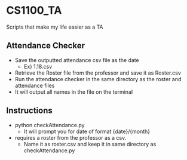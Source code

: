 # CS1100_TA
Scripts that make my life easier as a TA

## Attendance Checker
- Save the outputted attendance csv file as the date
  - Ex) 1.18.csv
- Retrieve the Roster file from the professor and save it as Roster.csv
- Run the attendance checker in the same directory as the roster and attendance files
- It will output all names in the file on the terminal

## Instructions
- python checkAttendance.py
  - It will prompt you for date of format {date}/{month}
- requires a roster from the professor as a csv.
  - Name it as roster.csv and keep it in same directory as checkAttendance.py

